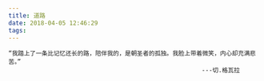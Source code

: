 ```yaml
---
title: 道路
date: 2018-04-05 12:46:29
tags:
---
```


	“我踏上了一条比记忆还长的路，陪伴我的，是朝圣者的孤独。我脸上带着微笑，内心却充满悲苦。”
                                                          ---切.格瓦拉
